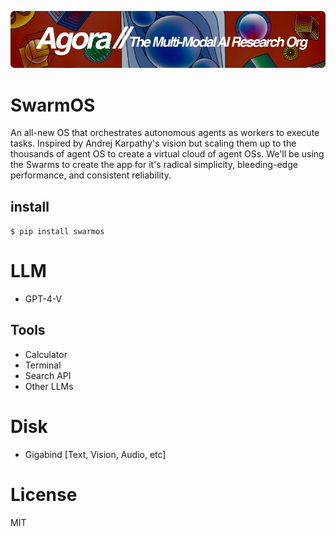 [![Multi-Modality](agorabanner.png)](https://discord.gg/qUtxnK2NMf)

# SwarmOS
An all-new OS that orchestrates autonomous agents as workers to execute tasks. Inspired by Andrej Karpathy's vision but scaling them up to the thousands of agent OS to create a virtual cloud of agent OSs. We'll be using the Swarms to create the app for it's radical simplicity, bleeding-edge performance, and consistent reliability.


## install
`$ pip install swarmos`

# LLM
- GPT-4-V

## Tools
- Calculator
- Terminal
- Search API
- Other LLMs


# Disk
- Gigabind [Text, Vision, Audio, etc]



# License
MIT
